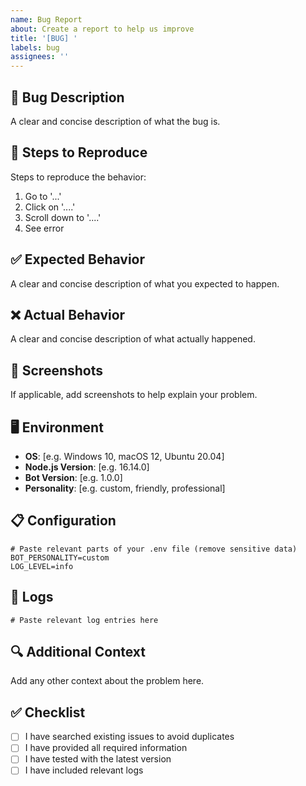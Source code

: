 ```yaml
---
name: Bug Report
about: Create a report to help us improve
title: '[BUG] '
labels: bug
assignees: ''
---
```


## 🐛 Bug Description
A clear and concise description of what the bug is.

## 🔄 Steps to Reproduce
Steps to reproduce the behavior:
1. Go to '...'
2. Click on '....'
3. Scroll down to '....'
4. See error

## ✅ Expected Behavior
A clear and concise description of what you expected to happen.

## ❌ Actual Behavior
A clear and concise description of what actually happened.

## 📸 Screenshots
If applicable, add screenshots to help explain your problem.

## 🖥️ Environment
- **OS**: [e.g. Windows 10, macOS 12, Ubuntu 20.04]
- **Node.js Version**: [e.g. 16.14.0]
- **Bot Version**: [e.g. 1.0.0]
- **Personality**: [e.g. custom, friendly, professional]

## 📋 Configuration
```env
# Paste relevant parts of your .env file (remove sensitive data)
BOT_PERSONALITY=custom
LOG_LEVEL=info
```

## 📝 Logs
```
# Paste relevant log entries here
```

## 🔍 Additional Context
Add any other context about the problem here.

## ✅ Checklist
- [ ] I have searched existing issues to avoid duplicates
- [ ] I have provided all required information
- [ ] I have tested with the latest version
- [ ] I have included relevant logs
